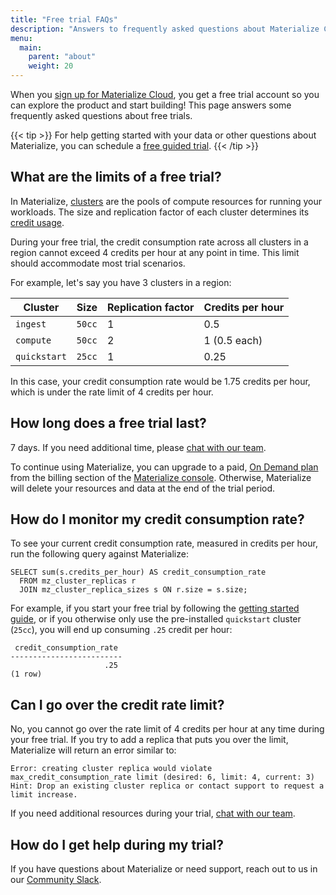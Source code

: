 ```yaml
---
title: "Free trial FAQs"
description: "Answers to frequently asked questions about Materialize Cloud free trials"
menu:
  main:
    parent: "about"
    weight: 20
---
```


When you [sign up for Materialize Cloud](https://materialize.com/register/), you
get a free trial account so you can explore the product and start building! This
page answers some frequently asked questions about free trials.

{{< tip >}}
For help getting started with your data or other questions about Materialize, you can schedule a [free guided trial](https://materialize.com/demo/?utm_campaign=General&utm_source=documentation).
{{< /tip >}}

## What are the limits of a free trial?

In Materialize, [clusters](/concepts/clusters/) are the pools of
compute resources for running your workloads. The size and replication factor
of each cluster determines its [credit usage](/sql/create-cluster/#credit-usage).

During your free trial, the credit consumption rate across all clusters in a
region cannot exceed 4 credits per hour at any point in time. This limit should
accommodate most trial scenarios.

For example, let's say you have 3 clusters in a region:

Cluster     | Size      | Replication factor | Credits per hour
------------|-----------|--------------------|-----------------
`ingest`    | `50cc`    | 1                  | 0.5
`compute`   | `50cc`    | 2                  | 1 (0.5 each)
`quickstart`| `25cc`    | 1                  | 0.25

In this case, your credit consumption rate would be 1.75 credits per hour, which
is under the rate limit of 4 credits per hour.

## How long does a free trial last?

7 days. If you need additional time, please [chat with our team](https://materialize.com/convert-account/?utm_campaign=General&utm_source=documentation).

To continue using Materialize, you can upgrade to a paid, [On Demand
plan](https://materialize.com/pdfs/on-demand-terms.pdf) from the billing section
of the [Materialize console](/console/). Otherwise,
Materialize will delete your resources and data at the end of the trial period.

## How do I monitor my credit consumption rate?

To see your current credit consumption rate, measured in credits per hour, run
the following query against Materialize:

```mzsql
SELECT sum(s.credits_per_hour) AS credit_consumption_rate
  FROM mz_cluster_replicas r
  JOIN mz_cluster_replica_sizes s ON r.size = s.size;
```

For example, if you start your free trial by following the [getting started guide](/get-started/quickstart),
or if you otherwise only use the pre-installed `quickstart` cluster
(`25cc`), you will end up consuming `.25` credit per hour:

```nofmt
 credit_consumption_rate
-------------------------
                     .25
(1 row)
```

## Can I go over the credit rate limit?

No, you cannot go over the rate limit of 4 credits per hour at any time during
your free trial. If you try to add a replica that puts you over the limit,
Materialize will return an error similar to:

```nofmt
Error: creating cluster replica would violate max_credit_consumption_rate limit (desired: 6, limit: 4, current: 3)
Hint: Drop an existing cluster replica or contact support to request a limit increase.
```

If you need additional resources during your trial, [chat with our team](http://materialize.com/convert-account/?utm_campaign=General&utm_source=documentation).

## How do I get help during my trial?

If you have questions about Materialize or need support, reach out to us in our
[Community Slack](https://materialize.com/s/chat).
